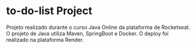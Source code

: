 # to-do-list Project 
Projeto realizado durante o curso Java Online da plataforma de Rocketseat.
O projeto de Java utiliza Maven, SpringBoot e Docker. O deploy foi realizado na plataforma Render. 
